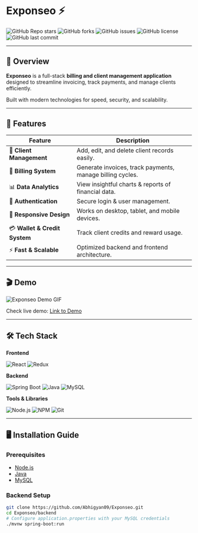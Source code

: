 # Exponseo ⚡

![GitHub Repo stars](https://img.shields.io/github/stars/Abhigyan09/Exponseo?style=social)
![GitHub forks](https://img.shields.io/github/forks/Abhigyan09/Exponseo?style=social)
![GitHub issues](https://img.shields.io/github/issues/Abhigyan09/Exponseo)
![GitHub license](https://img.shields.io/github/license/Abhigyan09/Exponseo)
![GitHub last commit](https://img.shields.io/github/last-commit/Abhigyan09/Exponseo)

---

## 📌 Overview

**Exponseo** is a full-stack **billing and client management application** designed to streamline invoicing, track payments, and manage clients efficiently.  

Built with modern technologies for speed, security, and scalability.

---

## 🚀 Features

| Feature | Description |
|---------|-------------|
| 💼 **Client Management** | Add, edit, and delete client records easily. |
| 🧾 **Billing System** | Generate invoices, track payments, manage billing cycles. |
| 📊 **Data Analytics** | View insightful charts & reports of financial data. |
| 🔐 **Authentication** | Secure login & user management. |
| 📱 **Responsive Design** | Works on desktop, tablet, and mobile devices. |
| 💳 **Wallet & Credit System** | Track client credits and reward usage. |
| ⚡ **Fast & Scalable** | Optimized backend and frontend architecture. |

---

## 🎬 Demo

![Exponseo Demo GIF](https://via.placeholder.com/800x400?text=Exponseo+Demo+GIF)

Check live demo: [Link to Demo](#)

---

## 🛠️ Tech Stack

**Frontend**

![React](https://img.shields.io/badge/React-20232A?style=for-the-badge&logo=react&logoColor=61DAFB)
![Redux](https://img.shields.io/badge/Redux-593D88?style=for-the-badge&logo=redux&logoColor=white)

**Backend**

![Spring Boot](https://img.shields.io/badge/Spring_Boot-6DB33F?style=for-the-badge&logo=spring&logoColor=white)
![Java](https://img.shields.io/badge/Java-007396?style=for-the-badge&logo=java&logoColor=white)
![MySQL](https://img.shields.io/badge/MySQL-4479A1?style=for-the-badge&logo=mysql&logoColor=white)

**Tools & Libraries**

![Node.js](https://img.shields.io/badge/Node.js-339933?style=for-the-badge&logo=nodedotjs&logoColor=white)
![NPM](https://img.shields.io/badge/NPM-CB3837?style=for-the-badge&logo=npm&logoColor=white)
![Git](https://img.shields.io/badge/Git-F05032?style=for-the-badge&logo=git&logoColor=white)

---

## 🖥️ Installation Guide

### Prerequisites

- [Node.js](https://nodejs.org/)
- [Java](https://www.java.com/en/)
- [MySQL](https://www.mysql.com/)

### Backend Setup

```bash
git clone https://github.com/Abhigyan09/Exponseo.git
cd Exponseo/backend
# Configure application.properties with your MySQL credentials
./mvnw spring-boot:run
